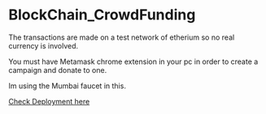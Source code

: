 # BlockChain_CrowdFunding

The transactions are made on a test network of etherium so no real currency is involved. 

You must have Metamask chrome extension in your pc in order to create a campaign and donate to one.

Im using the Mumbai faucet in this.

[Check Deployment here](https://teminiproj-blockchain-crowd-funding.vercel.app/)
